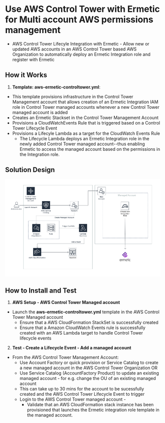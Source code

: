 <p align="center">
</p>

# Use AWS Control Tower with Ermetic for Multi account AWS permissions management

* AWS Control Tower Lifecyle Integration with Ermetic - Allow new or updated AWS accounts in an AWS Control Tower based AWS Organization to automatically deploy an Ermetic Integration role and register with Ermetic



## How it Works

1. **Template: aws-ermetic-controltower.yml**:
 * This template provisions infrastructure in the Control Tower Management account that allows creation of an Ermetic Integration IAM role in Control Tower managed accounts whenever a new Control Tower managed account is added
 * Creates an Ermetic Stackset in the Control Tower Management Account 
 * Provisions a CloudWatchEvents Rule that is triggered based on a Control Tower Lifecycle Event
 * Provisions a Lifecyle Lambda as a target for the CloudWatch Events Rule
 	- The Lifecycle Lambda deploys an Ermetic Integration role in the newly added Control Tower managed account--thus enabling Ermetic to access the managed account based on the permissions in the Integration role.


## Solution Design

![](images/ermetic-arch.png)


## How to Install and Test


1. **AWS Setup - AWS Control Tower Managed account**
 * Launch the **aws-ermetic-controltower.yml** template in the AWS Control Tower Managed account
 	-  Ensure that a AWS CloudFormation StackSet is successfully created
 	-  Ensure that a Amazon CloudWatch Events rule is successfully created with an AWS Lambda target to handle Control Tower lifecycle events
2. **Test - Create a Lifecycle Event - Add a managed account** 
 * From the AWS Control Tower Management Account:
    - Use Account Factory or quick provision or Service Catalog to create a  new managed account in the AWS Control Tower Organization OR
    - Use Service Catalog (AccountFactory Product) to update an existing managed account - for e.g. change the OU of an existing managed account
 	- This can take up to 30 mins for the account to be sucessfully created and the AWS Control Tower Lifecycle Event to trigger
 	- Login to the AWS Control Tower managed account - 
 		- Validate that an AWS CloudFormation stack instance has been provisioned that launches the Ermetic integration role template in the managed account. 
 	

 
